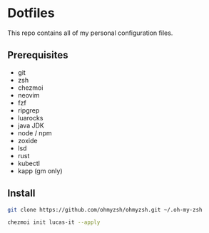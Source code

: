 # Dotfiles
This repo contains all of my personal configuration files.

## Prerequisites
- git
- zsh
- chezmoi
- neovim
- fzf
- ripgrep
- luarocks
- java JDK
- node / npm
- zoxide
- lsd
- rust
- kubectl
- kapp (gm only)

## Install
```bash
git clone https://github.com/ohmyzsh/ohmyzsh.git ~/.oh-my-zsh

chezmoi init lucas-it --apply
```
